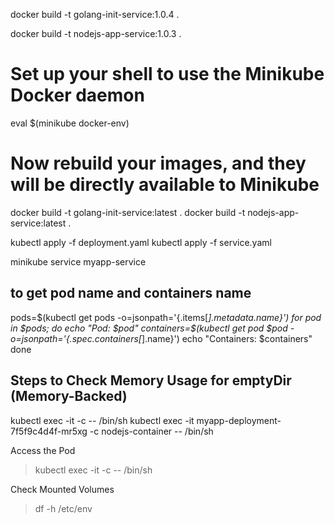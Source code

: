 docker build -t golang-init-service:1.0.4 .

docker build -t nodejs-app-service:1.0.3 .


# Set up your shell to use the Minikube Docker daemon
eval $(minikube docker-env)

# Now rebuild your images, and they will be directly available to Minikube
docker build -t golang-init-service:latest .
docker build -t nodejs-app-service:latest .

kubectl apply -f deployment.yaml
kubectl apply -f service.yaml

minikube service myapp-service


to get pod name and containers name
---------
pods=$(kubectl get pods -o=jsonpath='{.items[*].metadata.name}')
for pod in $pods; do
    echo "Pod: $pod"
    containers=$(kubectl get pod $pod -o=jsonpath='{.spec.containers[*].name}')
    echo "Containers: $containers"
done

Steps to Check Memory Usage for emptyDir (Memory-Backed)
------------
kubectl exec -it <pod-name> -c <container-name> -- /bin/sh
kubectl exec -it myapp-deployment-7f5f9c4d4f-mr5xg -c nodejs-container -- /bin/sh

 Access the Pod
 > kubectl exec -it <pod-name> -c <container-name> -- /bin/sh

 Check Mounted Volumes
> df -h /etc/env




